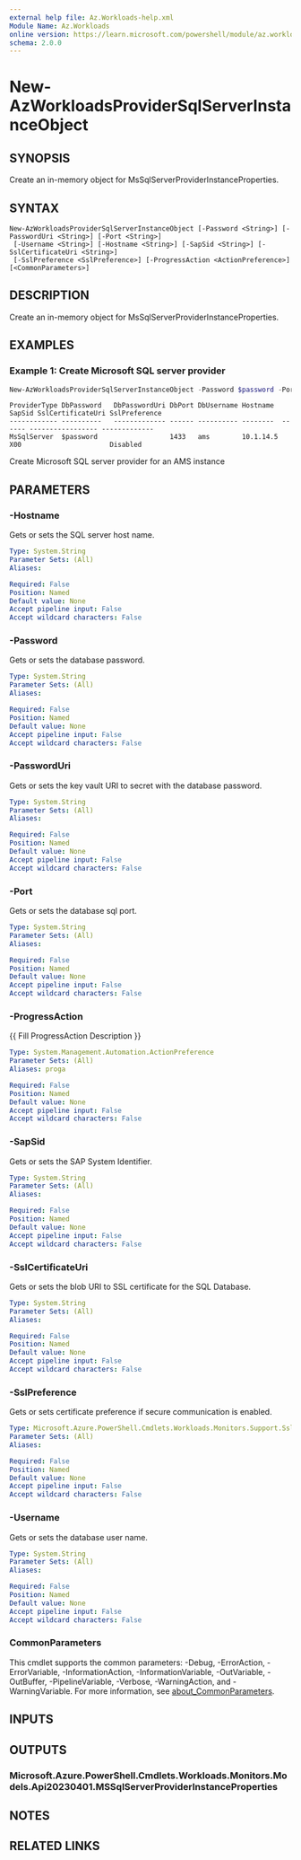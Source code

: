 ```yaml
---
external help file: Az.Workloads-help.xml
Module Name: Az.Workloads
online version: https://learn.microsoft.com/powershell/module/az.workloads/new-azworkloadsprovidersqlserverinstanceobject
schema: 2.0.0
---
```


# New-AzWorkloadsProviderSqlServerInstanceObject

## SYNOPSIS
Create an in-memory object for MsSqlServerProviderInstanceProperties.

## SYNTAX

```
New-AzWorkloadsProviderSqlServerInstanceObject [-Password <String>] [-PasswordUri <String>] [-Port <String>]
 [-Username <String>] [-Hostname <String>] [-SapSid <String>] [-SslCertificateUri <String>]
 [-SslPreference <SslPreference>] [-ProgressAction <ActionPreference>] [<CommonParameters>]
```

## DESCRIPTION
Create an in-memory object for MsSqlServerProviderInstanceProperties.

## EXAMPLES

### Example 1: Create Microsoft SQL server provider
```powershell
New-AzWorkloadsProviderSqlServerInstanceObject -Password $password -Port 1433 -Username ams -Hostname 10.1.14.5 -SapSid X00 -SslPreference Disabled
```

```output
ProviderType DbPassword   DbPasswordUri DbPort DbUsername Hostname  SapSid SslCertificateUri SslPreference
------------ ----------   ------------- ------ ---------- --------  ------ ----------------- -------------
MsSqlServer  $password                  1433   ams        10.1.14.5 X00                      Disabled
```

Create Microsoft SQL server provider for an AMS instance

## PARAMETERS

### -Hostname
Gets or sets the SQL server host name.

```yaml
Type: System.String
Parameter Sets: (All)
Aliases:

Required: False
Position: Named
Default value: None
Accept pipeline input: False
Accept wildcard characters: False
```

### -Password
Gets or sets the database password.

```yaml
Type: System.String
Parameter Sets: (All)
Aliases:

Required: False
Position: Named
Default value: None
Accept pipeline input: False
Accept wildcard characters: False
```

### -PasswordUri
Gets or sets the key vault URI to secret with the database password.

```yaml
Type: System.String
Parameter Sets: (All)
Aliases:

Required: False
Position: Named
Default value: None
Accept pipeline input: False
Accept wildcard characters: False
```

### -Port
Gets or sets the database sql port.

```yaml
Type: System.String
Parameter Sets: (All)
Aliases:

Required: False
Position: Named
Default value: None
Accept pipeline input: False
Accept wildcard characters: False
```

### -ProgressAction
{{ Fill ProgressAction Description }}

```yaml
Type: System.Management.Automation.ActionPreference
Parameter Sets: (All)
Aliases: proga

Required: False
Position: Named
Default value: None
Accept pipeline input: False
Accept wildcard characters: False
```

### -SapSid
Gets or sets the SAP System Identifier.

```yaml
Type: System.String
Parameter Sets: (All)
Aliases:

Required: False
Position: Named
Default value: None
Accept pipeline input: False
Accept wildcard characters: False
```

### -SslCertificateUri
Gets or sets the blob URI to SSL certificate for the SQL Database.

```yaml
Type: System.String
Parameter Sets: (All)
Aliases:

Required: False
Position: Named
Default value: None
Accept pipeline input: False
Accept wildcard characters: False
```

### -SslPreference
Gets or sets certificate preference if secure communication is enabled.

```yaml
Type: Microsoft.Azure.PowerShell.Cmdlets.Workloads.Monitors.Support.SslPreference
Parameter Sets: (All)
Aliases:

Required: False
Position: Named
Default value: None
Accept pipeline input: False
Accept wildcard characters: False
```

### -Username
Gets or sets the database user name.

```yaml
Type: System.String
Parameter Sets: (All)
Aliases:

Required: False
Position: Named
Default value: None
Accept pipeline input: False
Accept wildcard characters: False
```

### CommonParameters
This cmdlet supports the common parameters: -Debug, -ErrorAction, -ErrorVariable, -InformationAction, -InformationVariable, -OutVariable, -OutBuffer, -PipelineVariable, -Verbose, -WarningAction, and -WarningVariable. For more information, see [about_CommonParameters](http://go.microsoft.com/fwlink/?LinkID=113216).

## INPUTS

## OUTPUTS

### Microsoft.Azure.PowerShell.Cmdlets.Workloads.Monitors.Models.Api20230401.MSSqlServerProviderInstanceProperties

## NOTES

## RELATED LINKS

